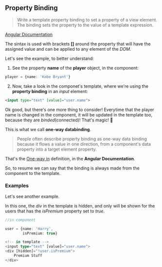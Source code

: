 ## Property Binding

>Write a template property binding to set a property of a view element. The binding sets the property to the value of a template expression.

[Angular Documentation](https://angular.io/guide/template-syntax#property-binding--property-)

The sintax is used with brackets **[]** around the property that will have the assigned value and can be applied to any element of the *DOM*.

Let's see the example, to better understand:

1. See the property **name** of the **player** object, in the component:

```typescript
player = {name: 'Kobe Bryant'}
```

2. Now, take a look in the componet's template, where we're using the **property binding** in an *input* element:

```html
<input type="text" [value]="user.name">
```

Ok good, but there's one more thing to consider! Everytime that the player name is changed in the component, it will be updated in the template too, because they are *binded*(connected)! That's magic! :tophat:

This is what we call **one-way databinding**. 

>People often describe property binding as one-way data binding because it flows a value in one direction, from a component's data property into a target element property.

That's the [One-way in](https://angular.io/guide/template-syntax#one-way-in) definition, in the **Angular Documentation**.

So, to resume we can say that the binding is always made from the component to the template.

### Examples

Let's see another example. 

In this one, the *div* in the template is hidden, and only will be shown for the users that has the *isPremium* property set to *true*.

```typescript
//in component

user = {name: 'Harry',
		isPremium: true}
```

```typescript
<!-- in template -->
<input type="text" [value]="user.name">
<div [hidden]="!user.isPremium">
	Premium Stuff
</div>
```